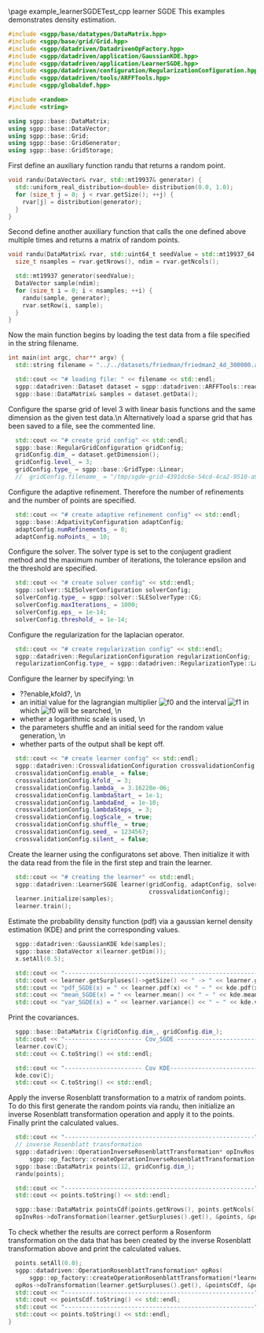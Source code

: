 \page example_learnerSGDETest_cpp learner SGDE
This examples demonstrates density estimation.

```c++
#include <sgpp/base/datatypes/DataMatrix.hpp>
#include <sgpp/base/grid/Grid.hpp>
#include <sgpp/datadriven/DatadrivenOpFactory.hpp>
#include <sgpp/datadriven/application/GaussianKDE.hpp>
#include <sgpp/datadriven/application/LearnerSGDE.hpp>
#include <sgpp/datadriven/configuration/RegularizationConfiguration.hpp>
#include <sgpp/datadriven/tools/ARFFTools.hpp>
#include <sgpp/globaldef.hpp>

#include <random>
#include <string>

using sgpp::base::DataMatrix;
using sgpp::base::DataVector;
using sgpp::base::Grid;
using sgpp::base::GridGenerator;
using sgpp::base::GridStorage;
```

First define an auxiliary function randu that returns a random point.

```c++
void randu(DataVector& rvar, std::mt19937& generator) {
  std::uniform_real_distribution<double> distribution(0.0, 1.0);
  for (size_t j = 0; j < rvar.getSize(); ++j) {
    rvar[j] = distribution(generator);
  }
}
```

Second define another auxiliary function that calls the one defined above multiple times and
returns a matrix of random points.

```c++
void randu(DataMatrix& rvar, std::uint64_t seedValue = std::mt19937_64::default_seed) {
  size_t nsamples = rvar.getNrows(), ndim = rvar.getNcols();

  std::mt19937 generator(seedValue);
  DataVector sample(ndim);
  for (size_t i = 0; i < nsamples; ++i) {
    randu(sample, generator);
    rvar.setRow(i, sample);
  }
}
```

Now the main function begins by loading the test data from a file specified in the string
filename.

```c++
int main(int argc, char** argv) {
  std::string filename = "../../datasets/friedman/friedman2_4d_300000.arff";

  std::cout << "# loading file: " << filename << std::endl;
  sgpp::datadriven::Dataset dataset = sgpp::datadriven::ARFFTools::readARFF(filename);
  sgpp::base::DataMatrix& samples = dataset.getData();
```

Configure the sparse grid of level 3 with linear basis functions and the same dimension as the
given test data.\n
Alternatively load a sparse grid that has been saved to a file, see the commented line.

```c++
  std::cout << "# create grid config" << std::endl;
  sgpp::base::RegularGridConfiguration gridConfig;
  gridConfig.dim_ = dataset.getDimension();
  gridConfig.level_ = 3;
  gridConfig.type_ = sgpp::base::GridType::Linear;
  //  gridConfig.filename_ = "/tmp/sgde-grid-4391dc6e-54cd-4ca2-9510-a9c02a2889ec.grid";
```

Configure the adaptive refinement. Therefore the number of refinements and the number of points
are specified.

```c++
  std::cout << "# create adaptive refinement config" << std::endl;
  sgpp::base::AdpativityConfiguration adaptConfig;
  adaptConfig.numRefinements_ = 0;
  adaptConfig.noPoints_ = 10;
```

Configure the solver. The solver type is set to the conjugent gradient method and the maximum
number of iterations, the tolerance epsilon and the threshold are specified.

```c++
  std::cout << "# create solver config" << std::endl;
  sgpp::solver::SLESolverConfiguration solverConfig;
  solverConfig.type_ = sgpp::solver::SLESolverType::CG;
  solverConfig.maxIterations_ = 1000;
  solverConfig.eps_ = 1e-14;
  solverConfig.threshold_ = 1e-14;
```

Configure the regularization for the laplacian operator.

```c++
  std::cout << "# create regularization config" << std::endl;
  sgpp::datadriven::RegularizationConfiguration regularizationConfig;
  regularizationConfig.type_ = sgpp::datadriven::RegularizationType::Laplace;
```

Configure the learner by specifying: \n
- ??enable,kfold?, \n
- an initial value for the lagrangian multiplier ![f0] and the interval ![f1] in which ![f0] will be searched, \n
- whether a logarithmic scale is used, \n
- the parameters shuffle and an initial seed for the random value generation, \n
- whether parts of the output shall be kept off.

```c++
  std::cout << "# create learner config" << std::endl;
  sgpp::datadriven::CrossvalidationConfiguration crossvalidationConfig;
  crossvalidationConfig.enable_ = false;
  crossvalidationConfig.kfold_ = 3;
  crossvalidationConfig.lambda_ = 3.16228e-06;
  crossvalidationConfig.lambdaStart_ = 1e-1;
  crossvalidationConfig.lambdaEnd_ = 1e-10;
  crossvalidationConfig.lambdaSteps_ = 3;
  crossvalidationConfig.logScale_ = true;
  crossvalidationConfig.shuffle_ = true;
  crossvalidationConfig.seed_ = 1234567;
  crossvalidationConfig.silent_ = false;
```

Create the learner using the configuratons set above. Then initialize it with the data read
from the file in the first step and train the learner.

```c++
  std::cout << "# creating the learner" << std::endl;
  sgpp::datadriven::LearnerSGDE learner(gridConfig, adaptConfig, solverConfig, regularizationConfig,
                                        crossvalidationConfig);
  learner.initialize(samples);
  learner.train();
```

Estimate the probability density function (pdf) via a gaussian kernel density estimation (KDE)
and print the corresponding values.

```c++
  sgpp::datadriven::GaussianKDE kde(samples);
  sgpp::base::DataVector x(learner.getDim());
  x.setAll(0.5);

  std::cout << "--------------------------------------------------------\n";
  std::cout << learner.getSurpluses()->getSize() << " -> " << learner.getSurpluses()->sum() << "\n";
  std::cout << "pdf_SGDE(x) = " << learner.pdf(x) << " ~ " << kde.pdf(x) << " =pdf_KDE(x)\n";
  std::cout << "mean_SGDE(x) = " << learner.mean() << " ~ " << kde.mean() << " = mean_KDE(x)\n";
  std::cout << "var_SGDE(x) = " << learner.variance() << " ~ " << kde.variance() << "=var_KDE(x)\n";
```

Print the covariances.

```c++
  sgpp::base::DataMatrix C(gridConfig.dim_, gridConfig.dim_);
  std::cout << "---------------------- Cov_SGDE ------------------------------" << std::endl;
  learner.cov(C);
  std::cout << C.toString() << std::endl;

  std::cout << "---------------------- Cov KDE--------------------------------" << std::endl;
  kde.cov(C);
  std::cout << C.toString() << std::endl;
```

Apply the inverse Rosenblatt transformation to a matrix of random points. To do this first
generate the random points via randu, then initialize an inverse Rosenblatt transformation
operation and apply it to the points. Finally print the calculated values.

```c++
  std::cout << "------------------------------------------------------" << std::endl;
  // inverse Rosenblatt transformation
  sgpp::datadriven::OperationInverseRosenblattTransformation* opInvRos(
      sgpp::op_factory::createOperationInverseRosenblattTransformation(*learner.getGrid().get()));
  sgpp::base::DataMatrix points(12, gridConfig.dim_);
  randu(points);

  std::cout << "------------------------------------------------------" << std::endl;
  std::cout << points.toString() << std::endl;

  sgpp::base::DataMatrix pointsCdf(points.getNrows(), points.getNcols());
  opInvRos->doTransformation(learner.getSurpluses().get(), &points, &pointsCdf);
```

To check whether the results are correct perform a Rosenform transformation on the data that
has been created by the inverse Rosenblatt transformation above and print the calculated
values.

```c++
  points.setAll(0.0);
  sgpp::datadriven::OperationRosenblattTransformation* opRos(
      sgpp::op_factory::createOperationRosenblattTransformation(*learner.getGrid().get()));
  opRos->doTransformation(learner.getSurpluses().get(), &pointsCdf, &points);
  std::cout << "------------------------------------------------------" << std::endl;
  std::cout << pointsCdf.toString() << std::endl;
  std::cout << "------------------------------------------------------" << std::endl;
  std::cout << points.toString() << std::endl;
}
```


[f0]: http://chart.apis.google.com/chart?cht=tx&chl=%5Clambda
[f1]: http://chart.apis.google.com/chart?cht=tx&chl=%0A%5B%5Clambda_%7BStart%7D%20%2C%20%5Clambda_%7BEnd%7D%5D%20